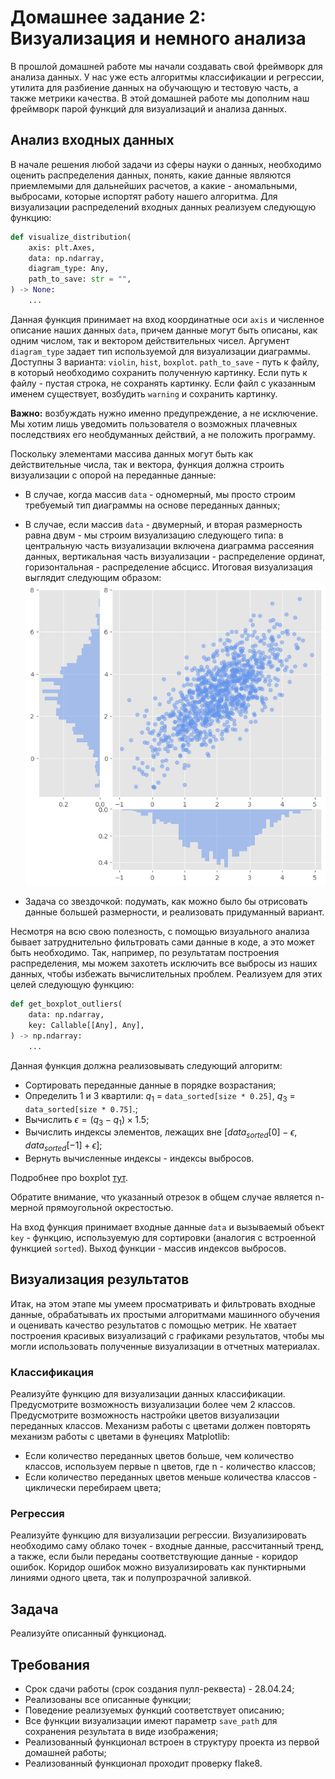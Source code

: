 # Домашнее задание 2: Визуализация и немного анализа

В прошлой домашней работе мы начали создавать свой фреймворк для анализа данных. У нас уже есть алгоритмы классификации и регрессии, утилита для разбиение данных на обучающую и тестовую часть, а также метрики качества. В этой домашней работе мы дополним наш фреймворк парой функций для визуализаций и анализа данных.

## Анализ входных данных

В начале решения любой задачи из сферы науки о данных, необходимо оценить распределения данных, понять, какие данные являются приемлемыми для дальнейших расчетов, а какие - аномальными, выбросами, которые испортят работу нашего алгоритма. Для визуализации распределений входных данных реализуем следующую функцию:

```python
def visualize_distribution(
    axis: plt.Axes,
    data: np.ndarray,
    diagram_type: Any,
    path_to_save: str = "",
) -> None:
    ...
```

Данная функция принимает на вход координатные оси `axis` и численное описание наших данных `data`, причем данные могут быть описаны, как одним числом, так и вектором действительных чисел. Аргумент `diagram_type` задает тип используемой для визуализации диаграммы. Доступны 3 варианта: `violin`, `hist`, `boxplot`. `path_to_save` - путь к файлу, в который необходимо сохранить полученную картинку. Если путь к файлу - пустая строка, не сохранять картинку. Если файл с указанным именем существует, возбудить `warning` и сохранить картинку. 

**Важно:** возбуждать нужно именно предупреждение, а не исключение. Мы хотим лишь уведомить пользователя о возможных плачевных последствиях его необдуманных действий, а не положить программу.

Поскольку элементами массива данных могут быть как действительные числа, так и вектора, функция должна строить визуализации с опорой на переданные данные:

- В случае, когда массив `data` - одномерный, мы просто строим требуемый тип диаграммы на основе переданных данных;
- В случае, если массив `data` - двумерный, и вторая размерность равна двум - мы строим визуализацию следующего типа: в центральную часть визуализации включена диаграмма рассеяния данных, вертикальная часть визуализации - распределение ординат, горизонтальная - распределение абсцисс. Итоговая визуализация выглядит следующим образом:
![task-1-diagrams](./images/task_1_diagrams.png)

- Задача со звездочкой: подумать, как можно было бы отрисовать данные большей размерности, и реализовать придуманный вариант.

Несмотря на всю свою полезность, с помощью визуального анализа бывает затруднительно фильтровать сами данные в коде, а это может быть необходимо. Так, например, по результатам построения распределения, мы можем захотеть исключить все выбросы из наших данных, чтобы избежать вычислительных проблем. Реализуем для этих целей следующую функцию:

```python
def get_boxplot_outliers(
    data: np.ndarray,
    key: Callable[[Any], Any],
) -> np.ndarray:
    ...
```

Данная функция должна реализовывать следующий алгоритм:
- Сортировать переданные данные в порядке возрастания;
- Определить 1 и 3 квартили: $q_1$ = `data_sorted[size * 0.25]`, $q_3$ = `data_sorted[size * 0.75]`.;
- Вычислить $\epsilon = (q_3 - q_1) \times 1.5$;
- Вычислить индексы элементов, лежащих вне $[data_{sorted}[0] - \epsilon, data_{sorted}[-1] + \epsilon]$;
- Вернуть вычисленные индексы - индексы выбросов.

Подробнее про boxplot [тут](https://ru.wikipedia.org/wiki/%D0%AF%D1%89%D0%B8%D0%BA_%D1%81_%D1%83%D1%81%D0%B0%D0%BC%D0%B8).

Обратите внимание, что указанный отрезок в общем случае является n-мерной прямоугольной окрестостью.

На вход функция принимает входные данные `data` и вызываемый объект `key` - функцию, используемую для сортировки (аналогия с встроенной функцией `sorted`). Выход функции - массив индексов выбросов.

## Визуализация результатов

Итак, на этом этапе мы умеем просматривать и фильтровать входные данные, обрабатывать их простыми алгоритмами машинного обучения и оценивать качество результатов с помощью метрик. Не хватает построения красивых визуализаций с графиками результатов, чтобы мы могли использовать полученные визуализации в отчетных материалах.

### Классификация

Реализуйте функцию для визуализации данных классификации. Предусмотрите возможность визуализации более чем 2 классов. Предусмотрите возможность настройки цветов визуализации переданных классов. Механизм работы с цветами должен повторять механизм работы с цветами в фунециях Matplotlib:
- Если количество переданных цветов больше, чем количество классов, используем первые n цветов, где n - количество классов;
- Если количество переданных цветов меньше количества классов - циклически перебираем цвета;

### Регрессия

Реализуйте функцию для визуализации регрессии. Визуализировать необходимо саму облако точек - входные данные, рассчитанный тренд, а также, если были переданы соответствующие данные - коридор ошибок. Коридор ошибок можно визуализировать как пунктирными линиями одного цвета, так и полупрозрачной заливкой.

## Задача

Реализуйте описанный функционад.

## Требования

- Срок сдачи работы (срок создания пулл-реквеста) - 28.04.24;
- Реализованы все описанные функции;
- Поведение реализуемых функций соответствует описанию;
- Все функции визуализации имеют параметр `save_path` для сохранения результата в виде изображения;
- Реализованный функционал встроен в структуру проекта из первой домашней работы;
- Реализованный функционал проходит проверку flake8. 
